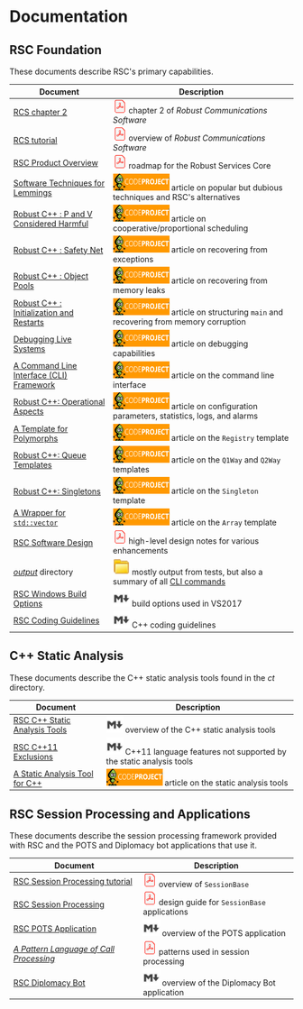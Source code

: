 # Documentation

## RSC Foundation

These documents describe RSC's primary capabilities.

Document | Description
-------- | -----------
[RCS chapter 2](/docs/RCS-chapter-2.pdf) | ![pdf](pdf24.png) chapter 2 of _Robust Communications Software_
[RCS tutorial](/docs/RCS-tutorial.pdf) | ![pdf](pdf24.png) overview of _Robust Communications Software_
[RSC Product Overview](/docs/RSC-Product-Overview.pdf) | ![pdf](pdf24.png) roadmap for the Robust Services Core
[Software Techniques for Lemmings](https://www.codeproject.com/Articles/5258540/Software-Techniques-for-Lemmings) | ![CodeProject](cp100x30.gif) article on popular but dubious techniques and RSC's alternatives
[Robust C++ : P and V Considered Harmful](https://www.codeproject.com/Articles/5246597/Robust-Cplusplus-P-and-V-Considered-Harmful) | ![CodeProject](cp100x30.gif) article on cooperative/proportional scheduling
[Robust C++ : Safety Net](https://www.codeproject.com/Articles/5165710/Robust-Cplusplus-Safety-Net) | ![CodeProject](cp100x30.gif) article on recovering from exceptions
[Robust C++ : Object Pools](https://www.codeproject.com/Articles/5166096/Robust-Cplusplus-Object-Pools) | ![CodeProject](cp100x30.gif) article on recovering from memory leaks
[Robust C++ : Initialization and Restarts](https://www.codeproject.com/Articles/5254138/Robust-Cplusplus-Initialization-and-Restarts) | ![CodeProject](cp100x30.gif) article on structuring `main` and recovering from memory corruption
[Debugging Live Systems](https://www.codeproject.com/Articles/5255828/Debugging-Live-Systems) | ![CodeProject](cp100x30.gif) article on debugging capabilities
[A Command Line Interface (CLI) Framework](https://www.codeproject.com/Articles/5269493/A-Command-Line-Interface-CLI-Framework) | ![CodeProject](cp100x30.gif) article on the command line interface
[Robust C++: Operational Aspects](https://www.codeproject.com/Articles/5274153/Robust-Cplusplus-Operational-Aspects) | ![CodeProject](cp100x30.gif) article on configuration parameters, statistics, logs, and alarms
[A Template for Polymorphs](https://www.codeproject.com/Articles/5271143/A-Template-for-Polymorphs) | ![CodeProject](cp100x30.gif) article on the `Registry` template
[Robust C++: Queue Templates](https://www.codeproject.com/Articles/5271081/Robust-Cplusplus-Queue-Templates) | ![CodeProject](cp100x30.gif) article on the `Q1Way` and `Q2Way` templates
[Robust C++: Singletons](https://www.codeproject.com/Articles/5286932/Robust-Cplusplus-Singletons) | ![CodeProject](cp100x30.gif) article on the `Singleton` template
[A Wrapper for `std::vector`](https://www.codeproject.com/Tips/5271013/A-Wrapper-for-std-vector) | ![CodeProject](cp100x30.gif) article on the `Array` template
[RSC Software Design](/docs/RSC-Software-Design.pdf) | ![pdf](pdf24.png) high-level design notes for various enhancements
[_output_](/output) directory | <img src="folder.jpg" alt="folder" height="30"> mostly output from tests, but also a summary of all [CLI commands](/output/help.cli.txt)
[RSC Windows Build Options](/docs/RSC-Windows-Build-Options.md) | <img src="md.png" alt="folder" height="30"> build options used in VS2017
[RSC Coding Guidelines](/docs/RSC-Coding-Guidelines.md) | <img src="md.png" alt="folder" height="30"> C++ coding guidelines

## C++ Static Analysis

These documents describe the C++ static analysis tools found in the _ct_ directory.

Document | Description
-------- | -----------
[RSC C++ Static Analysis Tools](/docs/RSC-Cpp-Static-Analysis-Tools.md) | <img src="md.png" alt="folder" height="30"> overview of the C++ static analysis tools
[RSC C++11 Exclusions](/docs/RSC-Cpp11-Exclusions.md) | <img src="md.png" alt="folder" height="30"> C++11 language features not supported by the static analysis tools
[A Static Analysis Tool for C++](https://www.codeproject.com/Articles/5246833/A-Static-Analysis-Tool-for-Cplusplus) | ![CodeProject](cp100x30.gif) article on the static analysis tools

## RSC Session Processing and Applications

These documents describe the session processing framework provided with RSC and the POTS and
Diplomacy bot applications that use it.

Document | Description
-------- | -----------
[RSC Session Processing tutorial](/docs/RSC-Session-Processing-tutorial.pdf) | ![pdf](pdf24.png) overview of `SessionBase`
[RSC Session Processing](/docs/RSC-Session-Processing.pdf) | ![pdf](pdf24.png) design guide for `SessionBase` applications
[RSC POTS Application](/docs/RSC-POTS-Application.md) | <img src="md.png" alt="folder" height="30"> overview of the POTS application
[_A Pattern Language of Call Processing_](/docs/PLCP.pdf) | ![pdf](pdf24.png) patterns used in session processing
[RSC Diplomacy Bot](/docs/RSC-Diplomacy.md) | <img src="md.png" alt="folder" height="30"> overview of the Diplomacy Bot application
